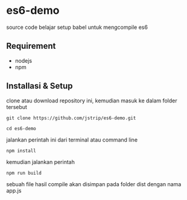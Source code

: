 # es6-demo
source code belajar setup babel untuk mengcompile es6

## Requirement
* nodejs
* npm

## Installasi & Setup
clone atau download repository ini, kemudian masuk ke dalam folder tersebut
```
git clone https://github.com/jstrip/es6-demo.git
```

```
cd es6-demo
```

jalankan perintah ini dari terminal atau command line
```
npm install
```
kemudian jalankan perintah 
```
npm run build
```
sebuah file hasil compile akan disimpan pada folder dist dengan nama app.js
